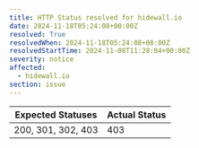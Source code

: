 ```yaml
---
title: HTTP Status resolved for hidewall.io
date: 2024-11-18T05:24:08+00:00Z
resolved: True
resolvedWhen: 2024-11-18T05:24:08+00:00Z
resolvedStartTime: 2024-11-08T11:28:04+00:00Z
severity: notice
affected:
  - hidewall.io
section: issue
---
```


| Expected Statuses | Actual Status  |
|-------------------|----------------|
| 200, 301, 302, 403 | 403 |
